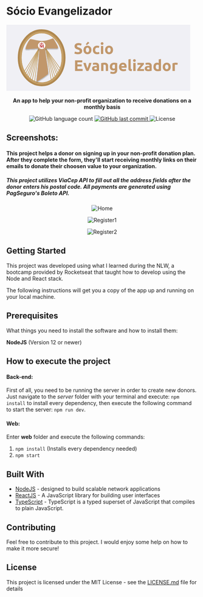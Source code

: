 # Sócio Evangelizador
![](uploads/logo.png)
<p align="center">
  <strong>An app to help your non-profit organization to receive donations on a monthly basis</strong>
</p>
 

<p align="center">
  <img alt="GitHub language count" src="https://img.shields.io/badge/languages-3-informational">
  
  <a href="https://github.com/twistershark/socio/commits/master">
    <img alt="GitHub last commit" src="https://img.shields.io/github/last-commit/twistershark/socio">
  </a>

  <img alt="License" src="https://img.shields.io/badge/license-MIT-brightgreen">


## Screenshots:

#### This project helps a donor on signing up in your non-profit donation plan. After they complete the form, they'll start receiving monthly links on their emails to donate their choosen value to your organization. 
##### This project utilizes ViaCep API to fill out all the address fields after the donor enters his postal code. All payments are generated using PagSeguro's  Boleto API.
  
  <p align="center">
  <img alt="Home" width="500px" src="https://github.com/twistershark/socio/blob/master/uploads/Web/home.png">
  </p>
  <p align="center">
  <img alt="Register1" height="500px" src="https://github.com/twistershark/socio/blob/master/uploads/Web/form1.png">
  </p>
  <p align="center">
  <img alt="Register2" height="500px" src="https://github.com/twistershark/socio/blob/master/uploads/Web/form2.png">
  </p>

## Getting Started

This project was developed using what I learned during the NLW, a bootcamp provided by Rocketseat that taught how to develop using the Node and React stack. 

The following instructions will get you a copy of the app up and running on your local machine. 

## Prerequisites

What things you need to install the software and how to install them:

__NodeJS__ (Version 12 or newer)

## How to execute the project

#### Back-end:
First of all, you need to be running the server in order to create new donors. Just navigate to the _server_ folder with your terminal and execute: ```npm install``` to install every dependency, then execute the following command to start the server: ```npm run dev```.

#### Web:
Enter __web__  folder and execute the following commands:
1. ```npm install``` (Installs every dependency needed)
2. ```npm start```


## Built With

* [NodeJS](https://nodejs.org/en/) - designed to build scalable network applications
* [ReactJS](https://reactjs.org/) - A JavaScript library for building user interfaces
* [TypeScript](https://www.typescriptlang.org/) - TypeScript is a typed superset of JavaScript that compiles to plain JavaScript.

## Contributing

Feel free to contribute to this project. I would enjoy some help on how to make it more secure!


## License

This project is licensed under the MIT License - see the [LICENSE.md](LICENSE.md) file for details

